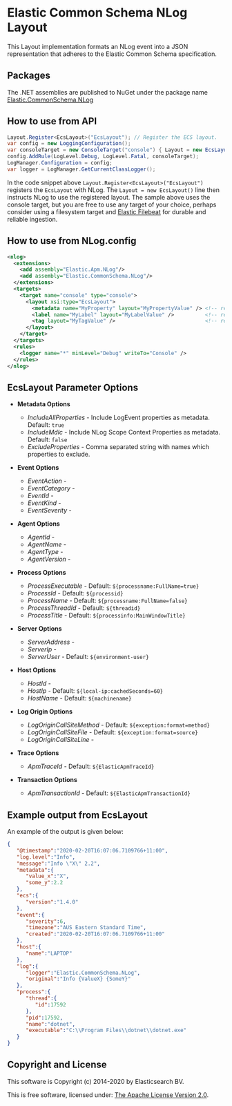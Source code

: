 # Elastic Common Schema NLog Layout

This Layout implementation formats an NLog event into a JSON representation that adheres to the Elastic Common Schema specification.

## Packages

The .NET assemblies are published to NuGet under the package name [Elastic.CommonSchema.NLog](http://nuget.org/packages/Elastic.CommonSchema.NLog)

## How to use from API

```csharp
Layout.Register<EcsLayout>("EcsLayout"); // Register the ECS layout.
var config = new LoggingConfiguration();
var consoleTarget = new ConsoleTarget("console") { Layout = new EcsLayout() };  // Use the ECS layout.
config.AddRule(LogLevel.Debug, LogLevel.Fatal, consoleTarget);
LogManager.Configuration = config;
var logger = LogManager.GetCurrentClassLogger();
```

In the code snippet above `Layout.Register<EcsLayout>("EcsLayout")` registers the `EcsLayout` with NLog.
The `Layout = new EcsLayout()` line then instructs NLog to use the registered layout.
The sample above uses the console target, but you are free to use any target of your choice, perhaps consider using a
filesystem target and [Elastic Filebeat](https://www.elastic.co/downloads/beats/filebeat) for durable and reliable ingestion.

## How to use from NLog.config

```xml
<nlog>
  <extensions>
    <add assembly="Elastic.Apm.NLog"/>
    <add assembly="Elastic.CommonSchema.NLog"/>
  </extensions>
  <targets>
    <target name="console" type="console">
      <layout xsi:type="EcsLayout">
        <metadata name="MyProperty" layout="MyPropertyValue" /> <!-- repeated, optional -->
        <label name="MyLabel" layout="MyLabelValue" />          <!-- repeated, optional -->
        <tag layout="MyTagValue" />                             <!-- repeated, optional -->
      </layout>
    </target>
  </targets>
  <rules>
    <logger name="*" minLevel="Debug" writeTo="Console" />
  </rules>
</nlog>
```

## EcsLayout Parameter Options

* **Metadata Options**
  - _IncludeAllProperties_ - Include LogEvent properties as metadata. Default: `true`
  - _IncludeMdlc_ - Include NLog Scope Context Properties as metadata. Default: `false`
  - _ExcludeProperties_ - Comma separated string with names which properties to exclude.

* **Event Options**
  - _EventAction_ - 
  -	_EventCategory_ - 
  -	_EventId_ - 
  -	_EventKind_ - 
  -	_EventSeverity_ - 

* **Agent Options**
  - _AgentId_ - 
  - _AgentName_ - 
  - _AgentType_ - 
  - _AgentVersion_ - 

* **Process Options**
  - _ProcessExecutable_ - Default: `${processname:FullName=true}`
  - _ProcessId_ - Default: `${processid}`
  - _ProcessName_ - Default: `${processname:FullName=false}`
  - _ProcessThreadId_ - Default: `${threadid}`
  - _ProcessTitle_ - Default: `${processinfo:MainWindowTitle}`

* **Server Options**
  -	_ServerAddress_ -
  -	_ServerIp_ -
  -	_ServerUser_ - Default: `${environment-user}`

* **Host Options**
  -	_HostId_ -
  -	_HostIp_ - Default: `${local-ip:cachedSeconds=60}`
  -	_HostName_ - Default: `${machinename}`

* **Log Origin Options**
  - _LogOriginCallSiteMethod_ - Default: `${exception:format=method}`
  - _LogOriginCallSiteFile_ - Default: `${exception:format=source}`
  - _LogOriginCallSiteLine_ -

* **Trace Options**
  - _ApmTraceId_ - Default: `${ElasticApmTraceId}`

* **Transaction Options**
  - _ApmTransactionId_ - Default: `${ElasticApmTransactionId}`

## Example output from EcsLayout
An example of the output is given below:

```json
{
   "@timestamp":"2020-02-20T16:07:06.7109766+11:00",
   "log.level":"Info",
   "message":"Info \"X\" 2.2",
   "metadata":{
      "value_x":"X",
      "some_y":2.2
   },
   "ecs":{
      "version":"1.4.0"
   },
   "event":{
      "severity":6,
      "timezone":"AUS Eastern Standard Time",
      "created":"2020-02-20T16:07:06.7109766+11:00"
   },
   "host":{
      "name":"LAPTOP"
   },
   "log":{
      "logger":"Elastic.CommonSchema.NLog",
      "original":"Info {ValueX} {SomeY}"
   },
   "process":{
      "thread":{
         "id":17592
      },
      "pid":17592,
      "name":"dotnet",
      "executable":"C:\\Program Files\\dotnet\\dotnet.exe"
   }
}
```

## Copyright and License

This software is Copyright (c) 2014-2020 by Elasticsearch BV.

This is free software, licensed under: [The Apache License Version 2.0](https://github.com/elastic/ecs-dotnet/blob/master/license.txt).
